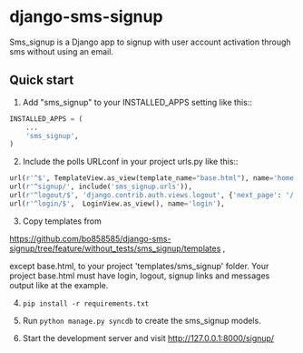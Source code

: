 django-sms-signup
=================

Sms_signup is a Django app to signup with user account
activation through sms without using an email. 

Quick start
-----------

1. Add "sms_signup" to your INSTALLED_APPS setting like this::

```python
INSTALLED_APPS = (
    ...
    'sms_signup',
)
```

2. Include the polls URLconf in your project urls.py like this::

```python
url(r'^$', TemplateView.as_view(template_name="base.html"), name='home'),
url(r'^signup/', include('sms_signup.urls')),
url(r'^logout/$', 'django.contrib.auth.views.logout', {'next_page': '/'}, name='logout'),
url(r'^login/$',  LoginView.as_view(), name='login'),
```

3. Copy templates from

https://github.com/bo858585/django-sms-signup/tree/feature/without_tests/sms_signup/templates ,

except base.html, to your project 'templates/sms_signup' folder.
Your project base.html must have login, logout, signup links and messages output like at the example.

4. `pip install -r requirements.txt`

5. Run `python manage.py syncdb` to create the sms_signup models.

6. Start the development server and visit http://127.0.0.1:8000/signup/
